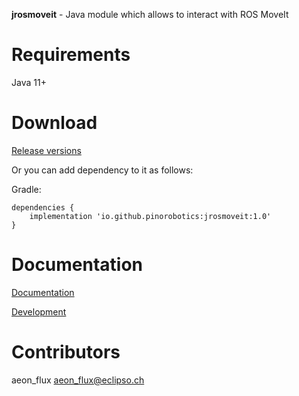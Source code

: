 **jrosmoveit** - Java module which allows to interact with ROS MoveIt

# Requirements

Java 11+

# Download

[Release versions](https://github.com/pinorobotics/jrosmoveit/releases)

Or you can add dependency to it as follows:

Gradle:

```
dependencies {
    implementation 'io.github.pinorobotics:jrosmoveit:1.0'
}
```

# Documentation

[Documentation](http://portal2.atwebpages.com/jrosmoveit)

[Development](DEVELOPMENT.md)

# Contributors

aeon_flux <aeon_flux@eclipso.ch>
